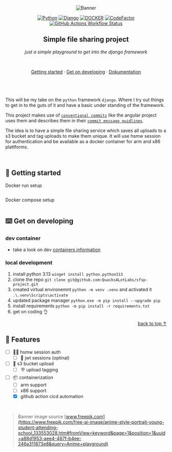 <a id="top"></a>

<div align=center>

![Banner](.docs/assets/banner.jpg)

[![Python](https://img.shields.io/badge/_-3.13.5-ff9863?style=flat-square&logo=python&logoColor=white&labelColor=e6805a "python version")](#) [![Django](https://img.shields.io/badge/_-5.2.5-ff9863?style=flat-square&logo=django&logoColor=white&labelColor=e6805a "django version")](#) [![DOCKER](https://img.shields.io/badge/containerized-white?style=flat-square&logo=docker&logoColor=white&labelColor=e6805a&color=ff9863 "build with docker")](#) [![CodeFactor](https://img.shields.io/codefactor/grade/github/QuacksALotLabs/sfsp-project?style=flat-square&logo=devbox&label=%C2%A0&labelColor=e6805a&color=ff9863 "codefactor rating (clickable)")](https://www.codefactor.io/repository/github/QuacksALotLabs/sfsp-project) [![GitHub Actions Workflow Status](https://img.shields.io/github/actions/workflow/status/SirQuacksAlot/py.django.playground/.github/workflows/build.yml?style=flat-square&logo=github&label=build&labelColor=e6805a&color=ff9863 "github actions workflow status")](#)


## Simple file sharing project

*just a simple playground to get into the django framework*

<br>

[Getting started](#-getting-started) · [Get on developing](#️-get-on-developing) · [Dokumentation]()

</div>

# 

<br>

This will be my take on the `python` framework `django`. Where I try out things to get in to the guts of it and have a basic under standing of the framework.

This project makes use of [`conventional commits`](https://www.conventionalcommits.org/en/v1.0.0/) like the angular project uses them and describes them in their [`commit message guidlines`](https://github.com/angular/angular/blob/22b96b9/CONTRIBUTING.md#-commit-message-guidelines).

The idea is to have a simple file sharing service which saves all uploads to a s3 bucket and tag uploads to make them unique. It will use hsmw session for authentication and be available as a docker container for arm and x86 plattforms.

<br>

## 🛫 Getting started

Docker run setup

```bash

```

Docker compose setup

```bash

```

## ⌨️ Get on developing

### dev container

- take a look on dev [containers information](.devcontainer/README.md)

### local development

1. install python 3.13 `winget install python.python313`
2. clone the repo `git clone git@github.com:QuacksALotLabs/sfsp-project.git`
3. created virtual environemnt `python -m venv .venv` and activated it `.\.venv\Scripts\activate`
4. updated package manager `python.exe -m pip install --upgrade pip`
5. install requirements `python -m pip install -r requirements.txt`
6. get on coding 👌

<div align=right>

[back to top ↑](#user-content-top)

</div>

## 🧳 Features

- [ ] 🧑‍🎓 hsmw session auth
  - [ ] 🔐 jwt sessions (optinal)
- [ ] 💾 s3 bucket upload
  - [ ] 🪧 upload tagging
- [ ] 📦 containerization
  - [ ] arm support
  - [ ] x86 support
  - [x] github action cicd automation

<br>

> Banner image source [www.freepik.com](https://www.freepik.com/free-ai-image/anime-style-portrait-young-student-attending-school_133553028.htm#fromView=keyword&page=1&position=1&uuid=a88d1953-aee4-487f-b4ee-246a311873e8&query=Anime+playground)